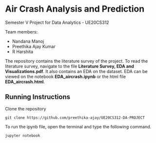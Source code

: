 # Air Crash Analysis and Prediction  

Semester V Project for Data Analytics - UE20CS312  

Team members: 
- Nandana Manoj
- Preethika Ajay Kumar
- R Harshita  

The repository contains the literature survey of the project. To read the literature survey, navigate to the file <b>Literature Survey, EDA and Visualizations.pdf</b>.  It also contains an EDA on the dataset. EDA can be viewed on the notebook <b>EDA_aircrash.ipynb</b> or the html file <b>EDA_aircrash.html</b>.

## Running Instructions  

Clone the repository 
```
git clone https://github.com/preethika-ajay/UE20CS312-DA-PROJECT
```

To run the ipynb file, open the terminal and type the following command.
```
jupyter notebook
```
